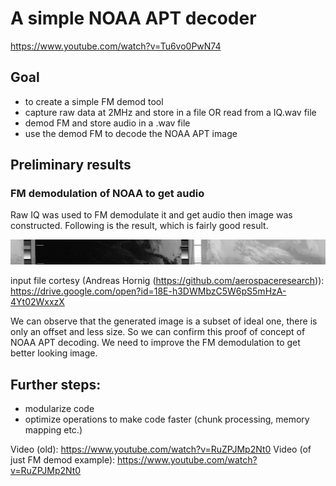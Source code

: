 # A simple NOAA APT decoder
https://www.youtube.com/watch?v=Tu6vo0PwN74

## Goal
- to create a simple FM demod tool
- capture raw data at 2MHz and store in a file OR read from a IQ.wav file
- demod FM and store audio in a .wav file
- use the demod FM to decode the NOAA APT image

## Preliminary results
### FM demodulation of NOAA to get audio
Raw IQ was used to FM demodulate it and get audio then image was constructed. Following is the result, which is fairly good result.

![Alt text](readmeImgs/nice.png?raw=true "Decoded")

input file cortesy (Andreas Hornig (https://github.com/aerospaceresearch)): https://drive.google.com/open?id=18E-h3DWMbzC5W6pS5mHzA-4Yt02WxxzX

We can observe that the generated image is a subset of ideal one, there is only an offset and less size. So we can confirm this proof of concept of NOAA APT decoding. We need to improve the FM demodulation to get better looking image.

## Further steps:
- modularize code
- optimize operations to make code faster (chunk processing, memory mapping etc.)

Video (old): https://www.youtube.com/watch?v=RuZPJMp2Nt0
Video (of just FM demod example): https://www.youtube.com/watch?v=RuZPJMp2Nt0